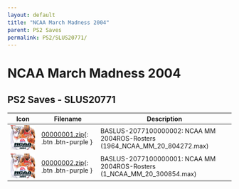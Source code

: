 ```yaml
---
layout: default
title: "NCAA March Madness 2004"
parent: PS2 Saves
permalink: PS2/SLUS20771/
---
```

# NCAA March Madness 2004

## PS2 Saves - SLUS20771

| Icon | Filename | Description |
|------|----------|-------------|
| ![NCAA March Madness 2004](icon0.png) | [00000001.zip](00000001.zip){: .btn .btn-purple } | BASLUS-2077100000002: NCAA MM 2004ROS-Rosters (1964_NCAA_MM_20_804272.max) |
| ![NCAA March Madness 2004](icon0.png) | [00000002.zip](00000002.zip){: .btn .btn-purple } | BASLUS-2077100000001: NCAA MM 2004ROS-Rosters (1_NCAA_MM_20_300854.max) |
